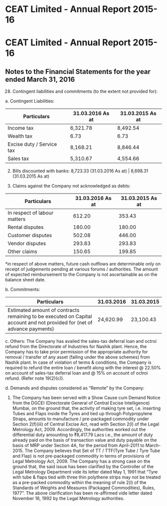 # CEAT Limited - Annual Report 2015-16

# CEAT Limited - Annual Report 2015-16

## Notes to the Financial Statements for the year ended March 31, 2016

28. Contingent liabilities and commitments (to the extent not provided for):

a. Contingent Liabilities:

|Particulars|31.03.2016 As at|31.03.2015 As at|
|---|---|---|
|Income tax|6,321.78|8,492.54|
|Wealth tax|6.73|6.73|
|Excise duty / Service tax|8,168.21|8,846.44|
|Sales tax|5,310.67|4,554.66|

2. Bills discounted with banks: 8,723.33 (31.03.2016 As at) | 8,698.31 (31.03.2015 As at)

3. Claims against the Company not acknowledged as debts:

|Particulars|31.03.2016 As at|31.03.2015 As at|
|---|---|---|
|In respect of labour matters|612.20|353.43|
|Rental disputes|180.00|180.00|
|Customer disputes|502.08|446.00|
|Vendor disputes|293.83|293.83|
|Other claims|150.65|199.85|

*in respect of above matters, future cash outflows are determinable only on receipt of judgements pending at various forums / authorities. The amount of expected reimbursement to the Company is not ascertainable as on the balance sheet date.

b. Commitments:

|Particulars|31.03.2016|31.03.2015|
|---|---|---|
|Estimated amount of contracts remaining to be executed on Capital account and not provided for (net of advance payments)|24,620.99|23,100.43|

c. Others: The Company has availed the sales-tax deferral loan and octroi refund from the Directorate of Industries for Nashik plant. Hence, the Company has to take prior permission of the appropriate authority for removal / transfer of any asset (falling under the above schemes) from Nashik plant. In case of violation of terms & conditions, the Company is required to refund the entire loan / benefit along with the interest @ 22.50% on account of sales-tax deferral loan and @ 15% on account of octroi refund. (Refer note 19(2)(c)).

d. Demands and disputes considered as “Remote” by the Company:

1. The Company has been served with a Show Cause cum Demand Notice from the DGCEI (Directorate General of Central Excise Intelligence) Mumbai, on the ground that, the activity of making tyre set, i.e. inserting Tubes and Flaps inside the Tyres and tied up through Polypropylene Straps, amounts to manufacture / pre-packaged commodity under Section 2(f)(iii) of Central Excise Act, read with Section 2(l) of the Legal Metrology Act, 2009. Accordingly, the authorities worked out the differential duty amounting to ₹8,417.79 Lacs i.e., the amount of duty already paid on the basis of transaction value and duty payable on the basis of MRP under Section 4A, for the period from April-2011 to March-2015. The Company believes that Set of TT / TTF(Tyre Tube / Tyre Tube and Flap) is not pre-packaged commodity in terms of provisions of Legal Metrology Act, 2009. The Company has a strong case on the ground that, the said issue has been clarified by the Controller of the Legal Metrology Department vide its letter dated May 1, 1991 that “Tyre with tube & flaps tied with three thin polythene strips may not be treated as a pre-packed commodity within the meaning of rule 2(l) of the Standards of Weights and Measures (Packaged Commodities), Rules, 1977”. The above clarification has been re-affirmed vide letter dated November 16, 1992 by the Legal Metrology authorities.